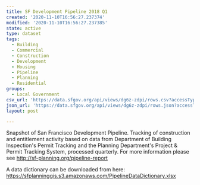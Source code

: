 ```yaml
---
title: SF Development Pipeline 2018 Q1
created: '2020-11-10T16:56:27.237374'
modified: '2020-11-10T16:56:27.237385'
state: active
type: dataset
tags:
  - Building
  - Commercial
  - Construction
  - Development
  - Housing
  - Pipeline
  - Planning
  - Residential
groups:
  - Local Government
csv_url: 'https://data.sfgov.org/api/views/dg6z-zdpi/rows.csv?accessType=DOWNLOAD'
json_url: 'https://data.sfgov.org/api/views/dg6z-zdpi/rows.json?accessType=DOWNLOAD'
layout: post

---
```

Snapshot of San Francisco Development Pipeline. Tracking of construction and entitlement activity based on data from Department of Building Inspection's Permit Tracking and the Planning Department's Project & Permit Tracking System, processed quarterly. For more information please see http://sf-planning.org/pipeline-report

A data dictionary can be downloaded from here:  https://sfplanninggis.s3.amazonaws.com/PipelineDataDictionary.xlsx
